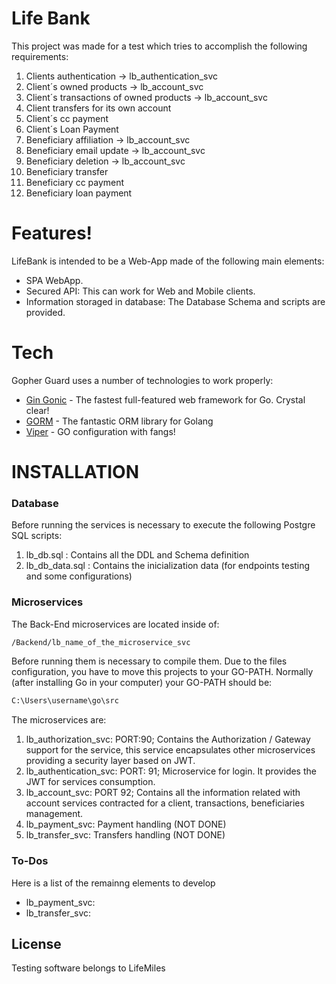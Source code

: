 # Life Bank

This project was made for a test which tries to accomplish the following requirements: 
1.  Clients authentication -> lb_authentication_svc
2. Client´s owned products -> lb_account_svc
3. Client´s transactions of owned products -> lb_account_svc
4. Client transfers for its own account
5. Client´s cc payment 
6. Client´s Loan Payment
7. Beneficiary affiliation -> lb_account_svc
8. Beneficiary email update -> lb_account_svc
9. Beneficiary deletion -> lb_account_svc
10. Beneficiary transfer
11. Beneficiary cc payment
12. Beneficiary loan payment

# Features!

LifeBank is intended to be a Web-App made of the following main elements:
  - SPA WebApp.
  - Secured API: This can work for Web and Mobile clients.
  - Information storaged in database: The Database Schema and scripts are provided.

# Tech
Gopher Guard uses a number of technologies to work properly:

* [Gin Gonic](https://gin-gonic.com/) - The fastest full-featured web framework for Go. Crystal clear!
* [GORM](http://gorm.io/) - The fantastic ORM library for Golang
* [Viper](https://github.com/spf13/viper) - GO configuration with fangs!

# INSTALLATION
### Database
Before running the services is necessary to execute the following Postgre SQL scripts:
1. lb_db.sql : Contains all the DDL and Schema definition
2. lb_db_data.sql : Contains the inicialization data (for endpoints testing and some configurations)

### Microservices
The Back-End microservices are located inside of:
```sh
/Backend/lb_name_of_the_microservice_svc
```
Before running them is necessary to compile them. Due to the files configuration, you have to move this projects to your GO-PATH. Normally (after installing Go in your computer) your GO-PATH should be:
```sh
C:\Users\username\go\src
```
The microservices are: 
1. lb_authorization_svc: PORT:90; Contains the Authorization / Gateway support for the service, this service encapsulates other microservices providing a security layer based on JWT.
2. lb_authentication_svc: PORT: 91; Microservice for login. It provides the JWT for services consumption.
3. lb_account_svc: PORT 92; Contains all the information related with account services contracted for a client, transactions, beneficiaries management.
4. lb_payment_svc: Payment handling (NOT DONE)
5. lb_transfer_svc: Transfers handling (NOT DONE)

### To-Dos

Here is a list of the remainng elements to develop
- lb_payment_svc:
- lb_transfer_svc:

License
----
Testing software belongs to LifeMiles
